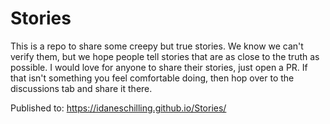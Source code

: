# Stories

This is a repo to share some creepy but true stories. We know we can't verify them, but we hope people tell stories that are as close to the truth as possible. I would love for anyone to share their stories, just open a PR. If that isn't something you feel comfortable doing, then hop over to the discussions tab and share it there.

Published to:
https://idaneschilling.github.io/Stories/
